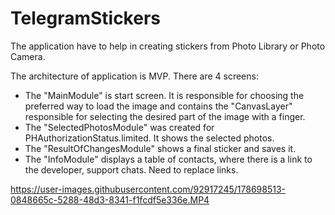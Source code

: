 # TelegramStickers

The application have to help in creating stickers from Photo Library or Photo Camera.

The architecture of application is MVP. 
There are 4 screens: 
  - The "MainModule" is start screen. It is responsible for choosing the preferred way to load the image 
    and contains the "CanvasLayer" responsible for selecting the desired part of the image with a finger.
  - The "SelectedPhotosModule" was created for PHAuthorizationStatus.limited. It shows the selected photos.
  - The "ResultOfChangesModule" shows a final sticker and saves it.
  - The "InfoModule" displays a table of contacts, where there is a link to the developer, support chats. Need to replace links.


https://user-images.githubusercontent.com/92917245/178698513-0848665c-5288-48d3-8341-f1fcdf5e336e.MP4
